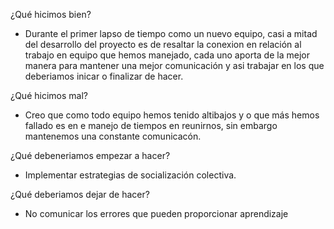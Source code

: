 ¿Qué hicimos bien?
- Durante el primer lapso de tiempo como un nuevo equipo, casi a mitad del desarrollo del proyecto es de resaltar la conexion en relación al trabajo en equipo que hemos manejado, cada uno aporta de la mejor manera para mantener una mejor comunicación y asi trabajar en los que deberiamos inicar o finalizar de hacer.  

¿Qué hicimos mal?
- Creo que como todo equipo hemos tenido altibajos y o que más hemos fallado es en e manejo de tiempos en reunirnos, sin embargo mantenemos una constante comunicacón. 

¿Qué debeneriamos empezar a hacer?
- Implementar estrategias de socialización colectiva.

¿Qué deberiamos dejar de hacer?
- No comunicar los errores que pueden proporcionar aprendizaje